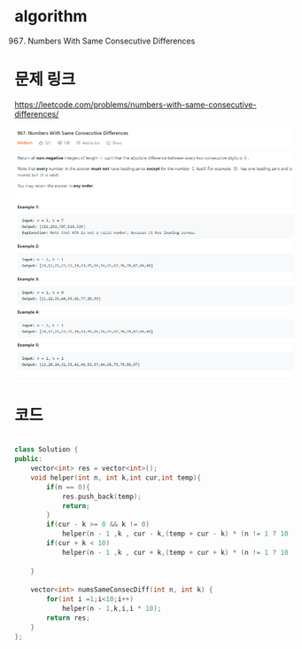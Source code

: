 ﻿# algorithm 
967. Numbers With Same Consecutive Differences
  

# 문제 링크    
https://leetcode.com/problems/numbers-with-same-consecutive-differences/  


![title](https://github.com/jungmin3834/algorithm/blob/master/image/numbers-with-same-consecutive-differences.png)

# 코드

```cpp

class Solution {
public:
    vector<int> res = vector<int>();
    void helper(int n, int k,int cur,int temp){
        if(n == 0){
            res.push_back(temp);
            return;
        }
        if(cur - k >= 0 && k != 0)
            helper(n - 1 ,k , cur - k,(temp + cur - k) * (n != 1 ? 10 : 1));
        if(cur + k < 10)
            helper(n - 1 ,k , cur + k,(temp + cur + k) * (n != 1 ? 10 : 1));
         
    }
    
    vector<int> numsSameConsecDiff(int n, int k) {
        for(int i =1;i<10;i++)
            helper(n - 1,k,i,i * 10);
        return res;
    }
};

```
